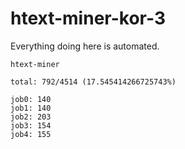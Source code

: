 # htext-miner-kor-3

Everything doing here is automated.

```
htext-miner

total: 792/4514 (17.545414266725743%)

job0: 140
job1: 140
job2: 203
job3: 154
job4: 155
```